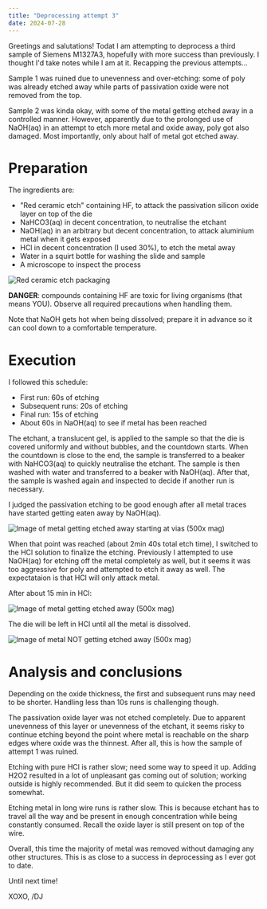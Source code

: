 ```yaml
---
title: "Deprocessing attempt 3"
date: 2024-07-28
---
```


Greetings and salutations! Todat I am attempting to deprocess a third sample of Siemens M1327A3, hopefully with more success than previously. I thought I'd take notes while I am at it. Recapping the previous attempts...

Sample 1 was ruined due to unevenness and over-etching: some of poly was already etched away while parts of passivation oxide were not removed from the top.

Sample 2 was kinda okay, with some of the metal getting etched away in a controlled manner. However, apparently due to the prolonged use of NaOH(aq) in an attempt to etch more metal and oxide away, poly got also damaged. Most importantly, only about half of metal got etched away.

# Preparation

The ingredients are:

* "Red ceramic etch" containing HF, to attack the passivation silicon oxide layer on top of the die
* NaHCO3(aq) in decent concentration, to neutralise the etchant
* NaOH(aq) in an arbitrary but decent concentration, to attack aluminium metal when it gets exposed
* HCl in decent concentration (I used 30%), to etch the metal away
* Water in a squirt bottle for washing the slide and sample
* A microscope to inspect the process

![Red ceramic etch packaging](/blarg/assets/20240728/red-ceramic-etch.jpg)

**DANGER**: compounds containing HF are toxic for living organisms (that means YOU). Observe all required precautions when handling them.

Note that NaOH gets hot when being dissolved; prepare it in advance so it can cool down to a comfortable temperature.

# Execution

I followed this schedule:

* First run: 60s of etching
* Subsequent runs: 20s of etching
* Final run: 15s of etching
* About 60s in NaOH(aq) to see if metal has been reached

The etchant, a translucent gel, is applied to the sample so that the die is covered uniformly and without bubbles, and the countdown starts. When the countdown is close to the end, the sample is transferred to a beaker with NaHCO3(aq) to quickly neutralise the etchant. The sample is then washed with water and transferred to a beaker with NaOH(aq). After that, the sample is washed again and inspected to decide if another run is necessary.

I judged the passivation etching to be good enough after all metal traces have started getting eaten away by NaOH(aq).

![Image of metal getting etched away starting at vias (500x mag)](/blarg/assets/20240728/deproc1.jpg)

When that point was reached (about 2min 40s total etch time), I switched to the HCl solution to finalize the etching. Previously I attempted to use NaOH(aq) for etching off the metal completely as well, but it seems it was too aggressive for poly and attempted to etch it away as well. The expectataion is that HCl will only attack metal.

After about 15 min in HCl:

![Image of metal getting etched away (500x mag)](/blarg/assets/20240728/deproc3.jpg)

The die will be left in HCl until all the metal is dissolved.

![Image of metal NOT getting etched away (500x mag)](/blarg/assets/20240728/deproc4.jpg)

# Analysis and conclusions

Depending on the oxide thickness, the first and subsequent runs may need to be shorter. Handling less than 10s runs is challenging though.

The passivation oxide layer was not etched completely. Due to apparent unevenness of this layer or unevenness of the etchant, it seems risky to continue etching beyond the point where metal is reachable on the sharp edges where oxide was the thinnest. After all, this is how the sample of attempt 1 was ruined.

Etching with pure HCl is rather slow; need some way to speed it up. Adding H2O2 resulted in a lot of unpleasant gas coming out of solution; working outside is highly recommended. But it did seem to quicken the process somewhat.

Etching metal in long wire runs is rather slow. This is because etchant has to travel all the way and be present in enough concentration while being constantly consumed. Recall the oxide layer is still present on top of the wire.

Overall, this time the majority of metal was removed without damaging any other structures. This is as close to a success in deprocessing as I ever got to date.

Until next time!

XOXO,
/DJ
